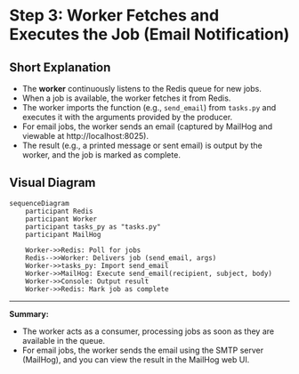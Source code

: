 # Step 3: Worker Fetches and Executes the Job (Email Notification)

## Short Explanation
- The **worker** continuously listens to the Redis queue for new jobs.
- When a job is available, the worker fetches it from Redis.
- The worker imports the function (e.g., `send_email`) from `tasks.py` and executes it with the arguments provided by the producer.
- For email jobs, the worker sends an email (captured by MailHog and viewable at http://localhost:8025).
- The result (e.g., a printed message or sent email) is output by the worker, and the job is marked as complete.

## Visual Diagram

```mermaid
sequenceDiagram
    participant Redis
    participant Worker
    participant tasks_py as "tasks.py"
    participant MailHog

    Worker->>Redis: Poll for jobs
    Redis-->>Worker: Delivers job (send_email, args)
    Worker->>tasks_py: Import send_email
    Worker->>MailHog: Execute send_email(recipient, subject, body)
    Worker->>Console: Output result
    Worker->>Redis: Mark job as complete
```

---

**Summary:**
- The worker acts as a consumer, processing jobs as soon as they are available in the queue.
- For email jobs, the worker sends the email using the SMTP server (MailHog), and you can view the result in the MailHog web UI.
